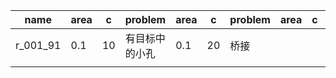 | name     | area | c   | problem              | area | c   | problem | area | c   | problem |
| -------- | ---- | --- | --------------     | ---- | --- | ------- | ---- | --- | ------- |
| r_001_91 | 0.1  | 10  | 有目标中的小孔 | 0.1  | 20  | 桥接    |      |     |         |
|          |      |     |                |      |     |         |      |     |         |